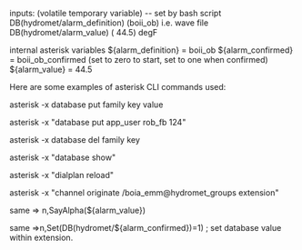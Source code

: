 inputs: (volatile temporary variable) -- set by bash script
DB(hydromet/alarm_definition) (boii_ob)   i.e. wave file
DB(hydromet/alarm_value)      ( 44.5)  degF

internal asterisk variables
${alarm_definition}    =  boii_ob 
${alarm_confirmed}  =  boii_ob_confirmed   (set to zero to start, set to one when confirmed)
${alarm_value} = 44.5  

Here are some examples of asterisk CLI commands used:

asterisk -x database put family key value

asterisk -x "database put app_user rob_fb 124"

asterisk -x database del family key

asterisk -x "database show"

asterisk -x "dialplan reload"

asterisk -x "channel originate /boia_emm@hydromet_groups extension"

   same  => n,SayAlpha(${alarm_value})
   
   same =>n,Set(DB(hydromet/${alarm_confirmed})=1)   ; set database value within extension.
